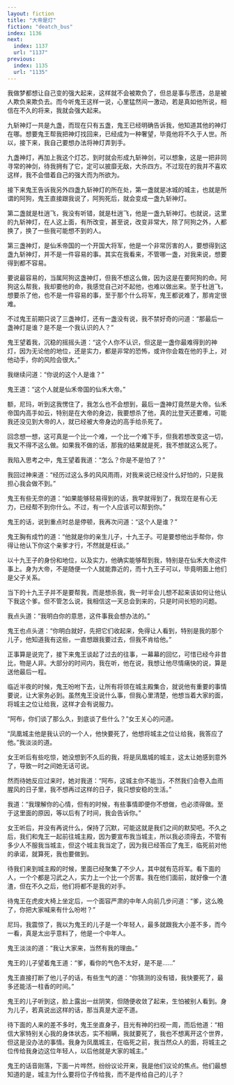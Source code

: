```yaml
---
layout: fiction
title: "大帝是灯"
fiction: "deatch_bus"
index: 1136
next:
  index: 1137
  url: "1137"
previous:
  index: 1135
  url: "1135"
---
```

我做梦都想让自己变的强大起来，这样就不会被欺负了，但总是事与愿违，总是被人欺负来欺负去。而今听鬼王这样一说，心里猛然间一激动，若是真如他所说，相信在不久的将来，我就会强大起来。

九斩神灯一共是九盏，而现在只有五盏，鬼王已经明确告诉我，他知道其他的神灯在哪。想要鬼王帮我把神灯找回来，已经成为一种奢望，毕竟他将不久于人世。所以，接下来，我自己要想办法将神灯弄到手。

九盏神灯，再加上我这个灯芯，到时就会形成九斩神剑，可以想象，这是一把非同寻常的神剑，待我拥有了它，定可以披靡无敌，大杀四方。不过现在的我并不喜欢这样，我不会借着自己的强大而为所欲为。

接下来鬼王告诉我另外四盏九斩神灯的所在处，第一盏就是冰城的城主，也就是所谓的阿狗，鬼王直接跟我说了，阿狗死后，就会变成一盏九斩神灯。

第二盏就是杜逍飞，我没有听错，就是杜逍飞，他是一盏九斩神灯。也就说，这里的九斩神灯，在人这上面，有所改变，甚至说，改变非常大，除了阿狗之外，人都换了，换了一些我可能想不到的人。

第三盏神灯，是仙禾帝国的一个开国大将军，他是一个非常厉害的人，要想得到这盏九斩神灯，并不是一件容易的事。其实在我看来，不管哪一盏，对我来说，想要得到都不容易。

要说最容易的，当属阿狗这盏神灯，但我不想这么做，因为这是在要阿狗的命。阿狗这么帮我，我却要他的命，我感觉自己对不起他，也难以做出来。至于杜逍飞，想要杀了他，也不是一件容易的事，至于那个什么将军，鬼王都说难了，那肯定很难。

不过鬼王前期只说了三盏神灯，还有一盏没有说，我不禁好奇的问道：“那最后一盏神灯是谁？是不是一个我认识的人？”

鬼王望着我，沉稳的摇摇头道：“这个人你不认识，但这是一盏你最难得到的神灯，因为无论他的地位，还是实力，都是非常的恐怖，或许你会栽在他的手上，对他动手，你的风险会很大。”

我继续问道：“你说的这个人是谁？”

鬼王道：“这个人就是仙禾帝国的仙禾大帝。”

额，尼玛，听到这我愣住了，我怎么也不会想到，最后一盏神灯竟然是大帝。仙禾帝国内高手如云，特别是在大帝的身边，我要想杀了他，真的比登天还要难，可能我还没见到大帝的人，就已经被大帝身边的高手给杀死了。

回念想一想，这可真是一个比一个难，一个比一个难下手，但我若想改变这一切，我又不得不这么做。如果我不做的话，那我的结果就是死，我不想就这么死了。

我陷入思考之中，鬼王望着我道：“怎么？你是不是怕了？”

我回过神来道：“经历过这么多的风风雨雨，对我来说已经没什么好怕的，只是我担心我会做不到。”

鬼王有些无奈的道：“如果能够轻易得到的话，我早就得到了，我现在是有心无力，已经帮不到你什么。不过，有一个人应该可以帮到你。”

鬼王的话，说到重点时总是停顿，我再次问道：“这个人是谁？”

鬼王胸有成竹的道：“他就是你的亲生儿子，十九王子。可是要想他出手帮你，你得让他认下你这个亲爹才行，不然就是枉谈。”

以十九王子的身份和地位，以及实力，他确实能够帮到我，特别是在仙禾大帝这件事上。身为大帝，不是随便一个人就能靠近的，而十九王子可以，毕竟明面上他们是父子关系。

当下的十九王子并不是要帮我，而是想杀我，我一时半会儿想不起来该如何让他认下我这个爹。但不管怎么说，我相信这一天总会到来的，只是时间长短的问题。

我点头道：“我明白你的意思，这件事我会想办法的。”

鬼王也点头道：“你明白就好，先把它们收起来，免得让人看到，特别是我的那个儿子，他知道我有这些，一直想跟我要过去，但我不肯给他。”

正事算是说完了，接下来鬼王谈起了过去的往事，一幕幕的回忆，可惜已经今非昔比，物是人非。大部分的时间内，我在听，他在说，我想让他尽情痛快的说，算是送他最后一程。

临近半夜的时候，鬼王吩咐下去，让所有将领在城主殿集合，就说他有重要的事情要说，让大家务必到。虽然鬼王没说什么事，但我心里清楚，他想当着大家的面，将城主之位让给我，这样才会有说服力。

“阿布，你们谈了那么久，到底谈了些什么？”女王关心的问道。

“凤凰城主他是我认识的一个人，他快要死了，他想将城主之位让给我，我答应了他。”我淡淡的道。

女王听后有些吃惊，她没想到不久后的我，将是凤凰城的城主，这太让她感到意外了，导致一时之间她无话可说。

然而待她反应过来时，她对我道：“阿布，这城主你不能当，不然我们会卷入血雨腥风的日子里，我不想再过这样的日子，我只想安稳的生活。”

我道：“我理解你的心情，但有的时候，有些事情即便你不想做，也必须得做。至于这里面的原因，等以后有了时间，我会告诉你。”

女王听后，并没有再说什么，保持了沉默，可能这就是我们之间的默契吧。不久之后，我们和鬼王一起前往城主殿，因为要宣布我当城主，所以我必须得去，不管有多少人不服我当城主，但这个城主我当定了，因为我已经答应了鬼王，临死前对他的承诺，就算死，我也要做到。

待我们来到城主殿的时候，里面已经聚集了不少人，其中就有范将军。看下面的人，一个个都是习武之人，实力上一个比一个厉害。我在他们面前，就好像一个渣渣，但在不久之后，他们将都不是我的对手。

待鬼王在虎皮大椅上坐定后，一个面容严肃的中年人向前几步问道：“爹，这么晚了，你把大家喊来有什么吩咐？”

尼玛，我震惊了，我以为鬼王的儿子是一个年轻人，最多就跟我大小差不多，而今一看，真是太出乎意料了，他是一个中年人。

鬼王淡淡的道：“我让大家来，当然有我的理由。”

鬼王的儿子望着鬼王道：“爹，看你的气色不太好，是不是……”

鬼王直接打断了他儿子的话，有些生气的道：“你猜测的没有错，我快要死了，最多还能活一柱香的时间。”

鬼王的儿子听到这，脸上露出一丝阴笑，但随便收敛了起来，生怕被别人看到。身为儿子，若真说出这样的话，那当真是大逆不道。

待下面的人来的差不多时，鬼王坐直身子，目光有神的扫视一周，而后他道：“相信大家特别关心我的身体状态，实不相瞒，我就要死了，我也不想离开这个世界，但这是没办法的事情。我身为凤凰城主，在临死之前，我当然众人的面，将城主之位传给我身边这位年轻人，以后他就是大家的城主。”

鬼王的话音刚落，下面一片哗然，纷纷议论开来，我是他们议论的焦点。他们最想知道的是，城主为什么要将位子传给我，而不是传给自己的儿子？